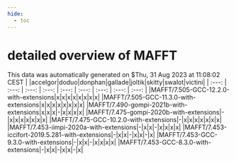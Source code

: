 ```yaml
---
hide:
  - toc
---
```


detailed overview of MAFFT
==========================


This data was automatically generated on $Thu, 31 Aug 2023 at 11:08:02 CEST
| |accelgor|doduo|donphan|gallade|joltik|skitty|swalot|victini|
| :---: | :---: | :---: | :---: | :---: | :---: | :---: | :---: | :---: |
|MAFFT/7.505-GCC-12.2.0-with-extensions|x|x|x|x|x|x|x|x|
|MAFFT/7.505-GCC-11.3.0-with-extensions|x|x|x|x|x|x|x|x|
|MAFFT/7.490-gompi-2021b-with-extensions|x|x|x|-|x|x|x|x|
|MAFFT/7.475-gompi-2020b-with-extensions|-|x|x|x|x|x|x|x|
|MAFFT/7.475-GCC-10.2.0-with-extensions|-|x|x|x|x|x|x|x|
|MAFFT/7.453-iimpi-2020a-with-extensions|-|x|x|-|x|x|x|x|
|MAFFT/7.453-iccifort-2019.5.281-with-extensions|-|x|x|-|x|x|-|x|
|MAFFT/7.453-GCC-9.3.0-with-extensions|-|x|x|-|x|x|x|x|
|MAFFT/7.453-GCC-8.3.0-with-extensions|-|x|x|-|x|x|-|x|
